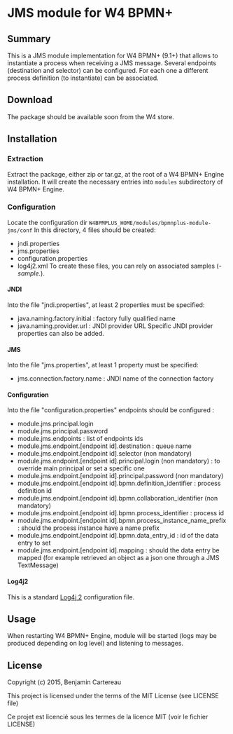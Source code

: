 JMS module for W4 BPMN+
=======================

Summary
-------

This is a JMS module implementation for W4 BPMN+ (9.1+) that allows to instantiate a process when receiving a JMS message.
Several endpoints (destination and selector) can be configured. For each one a different process definition (to instantiate) can be associated.


Download
--------

The package should be available soon from the W4 store.
 

Installation
------------

### Extraction

Extract the package, either zip or tar.gz, at the root of a W4 BPMN+ Engine installation. It will create the necessary entries into `modules` subdirectory of W4 BPMN+ Engine.

### Configuration

Locate the configuration dir `W4BPMPLUS_HOME/modules/bpmnplus-module-jms/conf` 
In this directory, 4 files should be created:
 - jndi.properties
 - jms.properties
 - configuration.properties
 - log4j2.xml
To create these files, you can rely on associated samples (*-sample.*).

#### JNDI

Into the file "jndi.properties", at least 2 properties must be specified:
 - java.naming.factory.initial : factory fully qualified name 
 - java.naming.provider.url : JNDI provider URL
Specific JNDI provider properties can also be added.

#### JMS

Into the file "jms.properties", at least 1 property must be specified:
 - jms.connection.factory.name : JNDI name of the connection factory

#### Configuration

Into the file "configuration.properties" endpoints should be configured :

 - module.jms.principal.login
 - module.jms.principal.password
 - module.jms.endpoints : list of endpoints ids
  - module.jms.endpoint.[endpoint id].destination : queue name
  - module.jms.endpoint.[endpoint id].selector (non mandatory)
  - module.jms.endpoint.[endpoint id].principal.login (non mandatory) : to override main principal or set a specific one
  - module.jms.endpoint.[endpoint id].principal.password (non mandatory)
  - module.jms.endpoint.[endpoint id].bpmn.definition_identifier : process definition id
  - module.jms.endpoint.[endpoint id].bpmn.collaboration_identifier (non mandatory)
  - module.jms.endpoint.[endpoint id].bpmn.process_identifier : process id
  - module.jms.endpoint.[endpoint id].bpmn.process_instance_name_prefix : should the process instance have a name prefix
  - module.jms.endpoint.[endpoint id].bpmn.data_entry_id : id of the data entry to set
  - module.jms.endpoint.[endpoint id].mapping : should the data entry be mapped (for example retrieved an object as a json one through a JMS TextMessage)

#### Log4j2

This is a standard [Log4j 2](http://logging.apache.org/log4j/2.x/ "Log4j 2.x") configuration file.

Usage
-----

When restarting W4 BPMN+ Engine, module will be started (logs may be produced depending on log level) and listening to messages.


License
-------

Copyright (c) 2015, Benjamin Cartereau

This project is licensed under the terms of the MIT License (see LICENSE file)

Ce projet est licencié sous les termes de la licence MIT (voir le fichier LICENSE)
